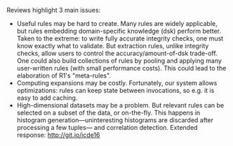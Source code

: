 Reviews highlight 3 main issues:
* Useful rules may be hard to create. Many rules are widely applicable, but rules embedding domain-specific knowledge (dsk) perform better. Taken to the extreme: to write fully accurate integrity checks, one must know exactly what to validate. But extraction rules, unlike integrity checks, allow users to control the accuracy/amount-of-dsk trade-off.
  One could also build collections of rules by pooling and applying many user-written rules (with small performance costs). This could lead to the elaboration of R1's "meta-rules".
* Computing expansions may be costly. Fortunately, our system allows optimizations: rules can keep state between invocations, so e.g. it is easy to add caching.
* High-dimensional datasets may be a problem. But relevant rules can be selected on a subset of the data, or on-the-fly. This happens in histogram generation—uninteresting histograms are discarded after processing a few tuples— and correlation detection.
Extended response: http://git.io/icde16
